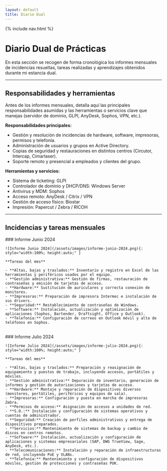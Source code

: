 ```yaml
---
layout: default
title: Diario Dual
---
```


{% include nav.html %}

# Diario Dual de Prácticas

En esta sección se recogen de forma cronológica los informes mensuales de incidencias resueltas, tareas realizadas y aprendizajes obtenidos durante mi estancia dual.

---

## Responsabilidades y herramientas

Antes de los informes mensuales, detalla aquí las principales responsabilidades asumidas y las herramientas o servicios clave que manejas (servidor de dominio, GLPI, AnyDesk, Sophos, VPN, etc.).

**Responsabilidades principales:**
- Gestión y resolución de incidencias de hardware, software, impresoras, permisos y telefonía.
- Administración de usuarios y grupos en Active Directory.
- Copias de seguridad y restauraciones en distintos centros (Circutor, Intercap, Cimarlaser).
- Soporte remoto y presencial a empleados y clientes del grupo.

**Herramientas y servicios:**
- Sistema de ticketing: GLPI  
- Controlador de dominio y DHCP/DNS: Windows Server  
- Antivirus y MDM: Sophos  
- Acceso remoto: AnyDesk / Citrix / VPN  
- Gestión de acceso físico: Biostar  
- Impresión: Papercut / Zebra / RICOH

---

## Incidencias y tareas mensuales

<div markdown="1" style="display: flex; gap: 1rem; flex-wrap: wrap;">

  <div style="flex: 1; min-width: 300px;">
    ### Informe Junio 2024

    ![Informe Junio 2024](/assets/images/informe-junio-2024.png){: style="width:100%; height:auto;" }

    **Tareas del mes**

    - **Altas, bajas y traslados:** Inventario y registro en Excel de las herramientas y periféricos usados por el equipo.  
    - **Gestión administrativa:** Gestión de firmas, restauración de contraseñas y emisión de tarjetas de acceso.  
    - **Hardware:** Sustitución de auriculares y correcta conexión de monitores.  
    - **Impresoras:** Preparación de impresora Intermec e instalación de sus drivers.  
    - **Seguridad:** Restablecimiento de contraseñas de Windows.  
    - **Software:** Instalación, actualización y optimización de aplicaciones (Sophos, Bartender, Draftsight, Office y Outlook).  
    - **Telefonía:** Configuración de correos en Outlook móvil y alta de teléfonos en Sophos.  
  </div>

  <div style="flex: 1; min-width: 300px;">
    ### Informe Julio 2024

    ![Informe Julio 2024](/assets/images/informe-julio-2024.png){: style="width:100%; height:auto;" }

    **Tareas del mes**

    - **Altas, bajas y traslados:** Preparación y reasignación de equipamiento y puestos de trabajo, incluyendo accesos, portátiles y móviles.  
    - **Gestión administrativa:** Depuración de inventario, generación de informes y gestión de autorizaciones y tarjetas de acceso.  
    - **Hardware:** Montaje y reparación de dispositivos diversos (monitores, portátiles, periféricos y equipos de sala).  
    - **Impresoras:** Configuración y puesta en marcha de impresoras Zebra.  
    - **Permisos de acceso:** Asignación de accesos a unidades de red.  
    - **S.O.:** Instalación y configuración de sistemas operativos y cuentas de administrador.  
    - **Seguridad:** Creación de perfiles administrativos y entrega de dispositivos preparados.  
    - **Servicios:** Mantenimiento de sistemas de backup y cambio de discos en centros remotos.  
    - **Software:** Instalación, actualización y configuración de aplicaciones y sistemas empresariales (SAP, DWG TrueView, Sage, AnyDesk, etc.).  
    - **Telecomunicaciones:** Instalación y reparación de infraestructuras de red, incluyendo PoE y VLANs.  
    - **Telefonía:** Mantenimiento y configuración de dispositivos móviles, gestión de protecciones y contraseñas PUK.  
  </div>

</div>

